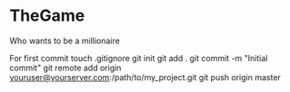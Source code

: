 # TheGame
Who wants to be a millionaire


For first commit
  touch .gitignore
  git init
  git add .
  git commit -m "Initial commit"
  git remote add origin youruser@yourserver.com:/path/to/my_project.git
  git push origin master
